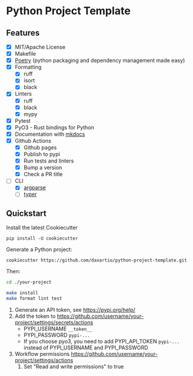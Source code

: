 # Python Project Template

## Features

- [x] MIT/Apache License
- [x] Makefile
- [x] [Poetry](https://python-poetry.org/) (python packaging and dependency management made easy)
- [x] Formatting
  - [x] ruff
  - [x] isort
  - [x] black
- [x] Linters
  - [x] ruff
  - [x] black
  - [x] mypy
- [x] Pytest
- [x] PyO3 - Rust bindings for Python
- [x] Documentation with [mkdocs](https://www.mkdocs.org/)
- [x] Github Actions
  - [x] Github pages
  - [x] Publish to pypi
  - [x] Run tests and linters
  - [x] Bump a version
  - [x] Check a PR title
- [ ] CLI
  - [x] [argparse](https://docs.python.org/3/howto/argparse.html)
  - [ ] [typer](https://typer.tiangolo.com)

## Quickstart

Install the latest Cookiecutter

```
pip install -U cookiecutter
```

Generate a Python project:

```
cookiecutter https://github.com/daxartio/python-project-template.git
```

Then:

```bash
cd ./your-project

make install
make format lint test
```

1. Generate an API token, see https://pypi.org/help/
2. Add the token to https://github.com/username/your-project/settings/secrets/actions
   - PYPI_USERNAME `__token__`
   - PYPI_PASSWORD `pypi-...`
   - If you choose pyo3, you need to add PYPI_API_TOKEN `pypi-...` instead of PYPI_USERNAME and PYPI_PASSWORD
3. Workflow permissions https://github.com/username/your-project/settings/actions
   1. Set "Read and write permissions" to true
